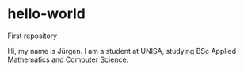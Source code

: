 # hello-world
First repository

Hi, my name is Jürgen. I am a student at UNISA, studying BSc Applied Mathematics and Computer Science.
